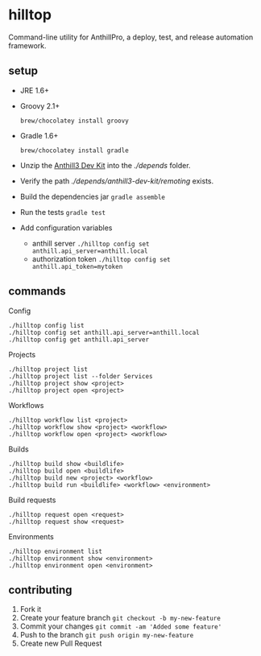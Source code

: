 # hilltop

Command-line utility for AnthillPro, a deploy, test, and release automation framework.

## setup

* JRE 1.6+
* Groovy 2.1+

    `brew/chocolatey install groovy`

* Gradle 1.6+

    `brew/chocolatey install gradle`

* Unzip the [Anthill3 Dev Kit](http://docs.urbancode.com/anthill3-help-3.8/html/DevKit.html) into the *./depends* folder.
 * Verify the path *./depends/anthill3-dev-kit/remoting* exists.
* Build the dependencies jar `gradle assemble`
* Run the tests `gradle test`
* Add configuration variables
    * anthill server `./hilltop config set anthill.api_server=anthill.local`
    * authorization token `./hilltop config set anthill.api_token=mytoken`

## commands

Config

    ./hilltop config list
    ./hilltop config set anthill.api_server=anthill.local
    ./hilltop config get anthill.api_server

Projects

    ./hilltop project list
    ./hilltop project list --folder Services
    ./hilltop project show <project>
    ./hilltop project open <project>

Workflows

    ./hilltop workflow list <project>
    ./hilltop workflow show <project> <workflow>
    ./hilltop workflow open <project> <workflow>

Builds

    ./hilltop build show <buildlife>
    ./hilltop build open <buildlife>
    ./hilltop build new <project> <workflow>
    ./hilltop build run <buildlife> <workflow> <environment>

Build requests

    ./hilltop request open <request>
    ./hilltop request show <request>

Environments

    ./hilltop environment list
    ./hilltop environment show <environment>
    ./hilltop environment open <environment>

## contributing

1. Fork it
2. Create your feature branch `git checkout -b my-new-feature`
3. Commit your changes `git commit -am 'Added some feature'`
4. Push to the branch `git push origin my-new-feature`
5. Create new Pull Request
